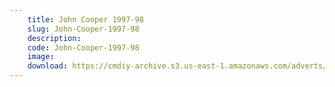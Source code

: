 ```yaml
---
    title: John Cooper 1997-98
    slug: John-Cooper-1997-98
    description:
    code: John-Cooper-1997-98
    image:
    download: https://cmdiy-archive.s3.us-east-1.amazonaws.com/adverts/documents/John+Cooper+1997-98.pdf
---
```

<!-- Content of the page -->

##
        